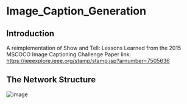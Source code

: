 # Image_Caption_Generation
## Introduction
A reimplementation of Show and Tell: Lessons Learned from the 2015 MSCOCO Image Captioning Challenge
Paper link: https://ieeexplore.ieee.org/stamp/stamp.jsp?arnumber=7505636
## The Network Structure
![image](https://github.com/HqWei/Image_Caption_Generation/blob/master/show_and_tell_network_structure.png)
